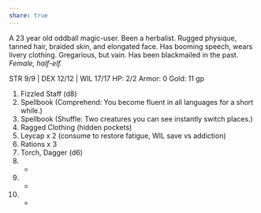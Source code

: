 ```yaml
---
share: true
---
```


A 23 year old oddball magic-user. Been a herbalist. Rugged physique, tanned hair, braided skin, and elongated face. Has booming speech, wears livery clothing. Gregarious, but vain. Has been blackmailed in the past. *Female, half-elf.*

STR 9/9 | DEX 12/12 | WIL 17/17
HP: 2/2
Armor: 0
Gold: 11 gp

1. Fizzled Staff (d8)
2. Spellbook (Comprehend: You become fluent in all languages for a short while.)
3. Spellbook (Shuffle: Two creatures you can see instantly switch places.)
4. Ragged Clothing (hidden pockets)
5. Leycap x 2 (consume to restore fatigue, WIL save vs addiction)
6. Rations x 3
7. Torch, Dagger (d6)
8. -
9. -
10. -

